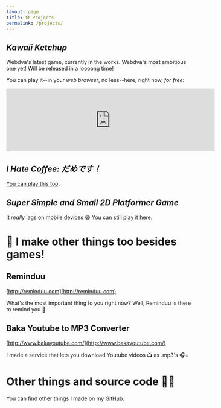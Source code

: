```yaml
---
layout: page
title: 🛠️ Projects
permalink: /projects/
---
```


## *Kawaii Ketchup*

Webdva's latest game, currently in the works. Webdva's most ambitious one yet! Will be released in a loooong time!

You can play it--in your *web browser*, no less--here, right now, *for free*:

<iframe frameborder="0" src="https://itch.io/embed/193395" width="552" height="167"></iframe>

## *I Hate Coffee: だめです！*

[You can play this too](https://webdva.github.io/I-Hate-Coffee-/public_html/).

## *Super Simple and Small 2D Platformer Game*

It *really* lags on mobile devices 😩 [You can still play it here](https://webdva.github.io/Super-Simple-and-Small-2D-Platformer-Game/public_html/index.html).

# 📢 I make other things too besides games!

## Reminduu

[http://reminduu.com](http://reminduu.com)

What's the most important thing to you right now? Well, Reminduu is there to remind you 📓

## Baka Youtube to MP3 Converter

[http://www.bakayoutube.com/](http://www.bakayoutube.com/)

I made a service that lets you download Youtube videos 📺 as .mp3's 🎧🎶

# Other things and source code 👨‍💻

You can find other things I made on my [GitHub](https://github.com/webDva).